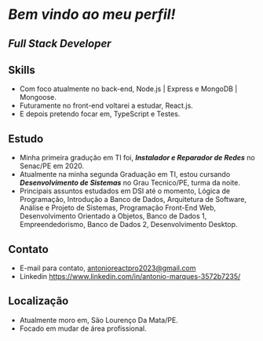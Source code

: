 # *Bem vindo ao meu perfil!*

## *Full Stack Developer*

## Skills
- Com foco atualmente no back-end, Node.js | Express e MongoDB | Mongoose.
- Futuramente no front-end voltarei a estudar, React.js. 
- E depois pretendo focar em, TypeScript e Testes.

## Estudo
* Minha primeira gradução em TI foi, ***Instalador e Reparador de Redes*** no Senac/PE em 2020.
* Atualmente na minha segunda Graduação em TI, estou cursando ***Desenvolvimento de Sistemas*** no Grau Tecnico/PE, turma da noite.
* Principais assuntos estudados em DSI até o momento, Lógica de Programação, Introdução a Banco de Dados, Arquitetura de Software, Análise e Projeto de Sistemas, Programação Front-End Web, Desenvolvimento Orientado a Objetos, Banco de Dados 1, Empreendedorismo, Banco de Dados 2, Desenvolvimento Desktop.


## Contato
* E-mail para contato, antonioreactpro2023@gmail.com
* Linkedin https://www.linkedin.com/in/antonio-marques-3572b7235/

## Localização
* Atualmente moro em, São Lourenço Da Mata/PE.
* Focado em mudar de área profissional.
<!---
AntonioLemos316/AntonioLemos316 is a ✨ special ✨ repository because its `README.md` (this file) appears on your GitHub profile.
You can click the Preview link to take a look at your changes.
--->
